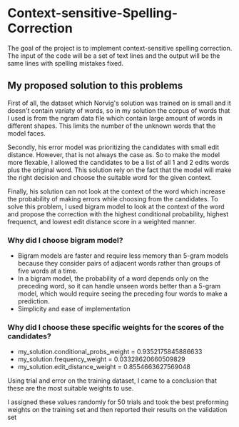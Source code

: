 # Context-sensitive-Spelling-Correction
The goal of the project is to implement context-sensitive spelling correction. The input of the code will be a set of text lines and the output will be the same lines with spelling mistakes fixed.


## My proposed solution to this problems

First of all, the dataset which Norvig's solution was trained on is small and it doesn't contain variaty of words, so in my solution the corpus of words that I used is from the ngram data file which contain large amount of words in different shapes. This limits the number of the unknown words that the model faces.

Secondly, his error model was prioritizing the candidates with small edit distance. However, that is not always the case as. So to make the model more flexable, I allowed the candidates to be a list of all 1 and 2 edits words plus the original word. This solution rely on the fact that the model will make the right decision and choose the suitable word for the given context.

Finally, his solution can not look at the context of the word which increase the probability of making errors while choosing from the candidates. To solve this problem, I used bigram model to look at the context of the word and propose the correction with the highest conditional probability, highest frequenct, and lowest edit distance score in a weighted manner.

### Why did I choose bigram model?

- Bigram models are faster and require less memory than 5-gram models because they consider pairs of adjacent words rather than groups of five words at a time.
- In a bigram model, the probability of a word depends only on the preceding word, so it can handle unseen words better than a 5-gram model, which would require seeing the preceding four words to make a prediction.
- Simplicity and ease of implementation

### Why did I choose these specific weights for the scores of the candidates?

- my_solution.conditional_probs_weight = 0.9352175845886633
- my_solution.frequency_weight = 0.03328620660509829
- my_solution.edit_distance_weight = 0.8554663627569048

Using trial and error on the training dataset, I came to a conclusion that these are the most suitable weights to use.

I assigned these values randomly for 50 trials and took the best preforming weights on the training set and then reported their results on the validation set
